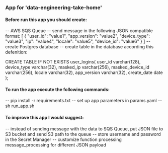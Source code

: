 ### App for 'data-engineering-take-home'
#### Before run this app you should create: 
-- AWS SQS Queue
-- send message in the following JSON compatible format:
[
  {
    "user_id": "value1",
    "app_version": "value2",
    "device_type": "value3",
    "ip": "value4",
    "locale": "value5",
    "device_id": "value6"
  }
]
-- create Postgres database
-- create table in the database according this defenition: 

CREATE TABLE IF NOT EXISTS user_logins(
    user_id             varchar(128),
    device_type         varchar(32),
    masked_ip           varchar(256),
    masked_device_id    varchar(256),
    locale              varchar(32),
    app_version         varchar(32),
    create_date         date
);

#### To run the app execute the following commands: 
-- pip install -r requirements.txt
-- set up app parameters in params.yaml
-- sh run_app.sh 

#### To improve this app I would suggest:
-- instead of sending message with the data to SQS Queue, put JSON file to S3 bucket and send S3 path to the queue
-- store username and password in the Secret Manager
-- customize function processing message_processing for different JSON payload
